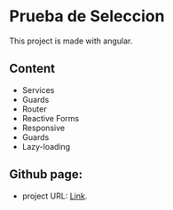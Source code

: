 # Prueba de Seleccion

This project is made with angular.

## Content

- Services
- Guards
- Router
- Reactive Forms
- Responsive
- Guards
- Lazy-loading

## Github page:

- project URL: [Link]().
